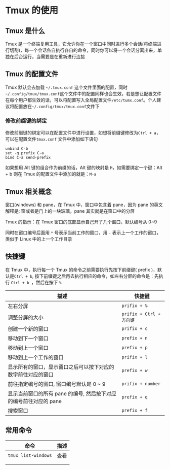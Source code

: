 # Tmux 的使用

## Tmux 是什么

Tmux 是一个终端复用工具，它允许你在一个窗口中同时进行多个会话(将终端进行切割)，每一个会话各自执行各自的命令，同时你可以将一个会话分离出来，单独在后台运行，当需要是在重新进行连接

## Tmux 的配置文件

Tmux 默认会去加载 `~/.tmux.conf` 这个文件里面的配置，同时`~/.config/tmux/tmux.conf`这个文件中的配置同样也会生效，若是想让配置文件在每个用户都生效的话，可以将配置写入全局配置文件`/etc/tumx.conf`。个人建议将配置放在`~/.config/tmux/tmux.conf`文件下

### 修改前缀键的绑定

修改前缀键的绑定可以在配置文件中进行设置，如想将前缀键修改为`Ctrl + a`，可以在配置文件`tmux.conf` 文件中添加如下语句

```text
unbind C-b
set -g prefix C-a
bind C-a send-prefix
```

如果想用 Alt 键的组合作为前缀的话，Alt 键的映射是 `M`，如需要绑定一个键：Alt + b 则在 Tmux 的配置文件中添加的就是：`M-a`

## Tmux 相关概念

窗口(windows) 和 pane，在 Tmux 中，窗口中包含着 pane，因为 pane 的英文解释是: 窗或者是门上的一块玻璃，pane 其实就是在窗口中的分屏

Tmux 的指示：在 Tmux 窗口的底部显示自己开了几个窗口，默认编号从 0~9

同时在窗口编号后面用 `*` 号表示当前工作的窗口，用 `-` 表示上一个工作的窗口，类似于 Linux 中的上一个工作目录

## 快捷键

在 Tmux 中，执行每一个 Tmux 的命令之前需要执行先按下前缀键( prefix )，默认是`Ctrl + b`, 按下前缀键之后再去执行相应的命令，如左右分屏的命令是：先执行 `Ctrl + b `，然后在按下 `%` 

| 描述                                                         | 快捷键                   |
| ------------------------------------------------------------ | ------------------------ |
| 左右分屏                                                     | `prifix + %`             |
| 调整分屏的大小                                               | `prifix + Ctrl + 方向键` |
| 创建一个新的窗口                                             | `prifix + c`             |
| 移动到下一个窗口                                             | `prefix + n`             |
| 移动到上一个窗口                                             | `prefix + p`             |
| 移动到上一个工作的窗口                                       | `prifix + l`             |
| 显示所有的窗口，显示窗口之后可以按下对应的数字前往对应的窗口 | `prefix + w`             |
| 前往指定编号的窗口, 窗口编号默认是 0 ~ 9                     | `prifix + number`        |
| 显示当前窗口的所有 pane 的编号, 然后按下对应的编号前往对应的 pane | `prefix + q`             |
| 搜索窗口                                                     | `prefix + f`             |

## 常用命令

| 命令                | 描述 |
| ------------------- | ---- |
| `tmux list-windows` | 查看 |
|                     |      |
|                     |      |

